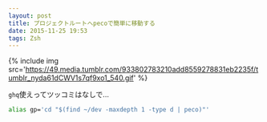 ```yaml
---
layout: post
title: プロジェクトルートへpecoで簡単に移動する
date: 2015-11-25 19:53
tags: Zsh
---
```


{% include img src='https://49.media.tumblr.com/933802783210add8559278831eb2235f/tumblr_nyda61dCWV1s7qf9xo1_540.gif' %}

`ghq`使えってツッコミはなしで...

```bash
alias gp='cd "$(find ~/dev -maxdepth 1 -type d | peco)"'
```
